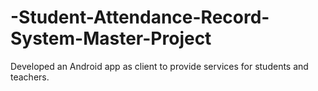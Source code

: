 # -Student-Attendance-Record-System-Master-Project
Developed an Android app as client to provide services for students and teachers.
